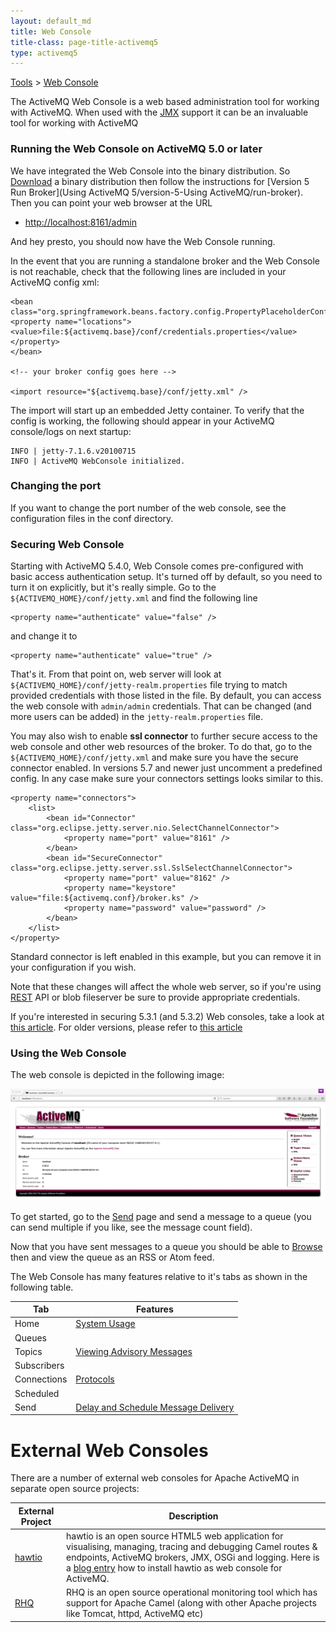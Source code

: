 ```yaml
---
layout: default_md
title: Web Console 
title-class: page-title-activemq5
type: activemq5
---
```


[Tools](tools) > [Web Console](web-console)


The ActiveMQ Web Console is a web based administration tool for working with ActiveMQ. When used with the [JMX](jmx) support it can be an invaluable tool for working with ActiveMQ

### Running the Web Console on ActiveMQ 5.0 or later

We have integrated the Web Console into the binary distribution. So [Download](download) a binary distribution then follow the instructions for [Version 5 Run Broker](Using ActiveMQ 5/version-5-Using ActiveMQ/run-broker). Then you can point your web browser at the URL

*   [http://localhost:8161/admin](http://localhost:8161/admin)

And hey presto, you should now have the Web Console running.

In the event that you are running a standalone broker and the Web Console is not reachable, check that the following lines are included in your ActiveMQ config xml:
```
<bean class="org.springframework.beans.factory.config.PropertyPlaceholderConfigurer">
<property name="locations">
<value>file:${activemq.base}/conf/credentials.properties</value>
</property>
</bean>

<!-- your broker config goes here -->

<import resource="${activemq.base}/conf/jetty.xml" />
```
The import will start up an embedded Jetty container. To verify that the config is working, the following should appear in your ActiveMQ console/logs on next startup:
```
INFO | jetty-7.1.6.v20100715
INFO | ActiveMQ WebConsole initialized.
```

### Changing the port

If you want to change the port number of the web console, see the configuration files in the conf directory.

### Securing Web Console

Starting with ActiveMQ 5.4.0, Web Console comes pre-configured with basic access authentication setup. It's turned off by default, so you need to turn it on explicitly, but it's really simple. Go to the `${ACTIVEMQ_HOME}/conf/jetty.xml` and find the following line
```
<property name="authenticate" value="false" />
```
and change it to
```
<property name="authenticate" value="true" />
```
That's it. From that point on, web server will look at `${ACTIVEMQ_HOME}/conf/jetty-realm.properties` file trying to match provided credentials with those listed in the file. By default, you can access the web console with `admin/admin` credentials. That can be changed (and more users can be added) in the `jetty-realm.properties` file.

You may also wish to enable **ssl connector** to further secure access to the web console and other web resources of the broker. To do that, go to the `${ACTIVEMQ_HOME}/conf/jetty.xml` and make sure you have the secure connector enabled. In versions 5.7 and newer just uncomment a predefined config. In any case make sure your connectors settings looks similar to this.
```
<property name="connectors">
    <list>
        <bean id="Connector" class="org.eclipse.jetty.server.nio.SelectChannelConnector">
            <property name="port" value="8161" />
        </bean>
        <bean id="SecureConnector" class="org.eclipse.jetty.server.ssl.SslSelectChannelConnector">
            <property name="port" value="8162" />
            <property name="keystore" value="file:${activemq.conf}/broker.ks" />
            <property name="password" value="password" />
        </bean>
    </list>
</property>
```
Standard connector is left enabled in this example, but you can remove it in your configuration if you wish.

Note that these changes will affect the whole web server, so if you're using [REST](rest) API or blob fileserver be sure to provide appropriate credentials.

If you're interested in securing 5.3.1 (and 5.3.2) Web consoles, take a look at [this article](http://www.nighttale.net/activemq/securing-activemq-531-console.html). For older versions, please refer to [this article](http://it.toolbox.com/blogs/unix-sysadmin/securing-activemq-web-console-27727)

### Using the Web Console

The web console is depicted in the following image:

![](assets/img/web_console.png)

To get started, go to the [Send](http://localhost:8080/activemq-web-console/send.jsp) page and send a message to a queue (you can send multiple if you like, see the message count field).

Now that you have sent messages to a queue you should be able to [Browse](http://localhost:8080/activemq-web-console/browse.jsp) then and view the queue as an RSS or Atom feed.

The Web Console has many features relative to it's tabs as shown in the following table.

Tab|Features
---|---
Home|[System Usage](producer-flow-control.md#ProducerFlowControl-Systemusage)
Queues|
Topics|[Viewing Advisory Messages](advisory-message)
Subscribers|
Connections|[Protocols](protocols)
Scheduled|
Send|[Delay and Schedule Message Delivery](delay-and-schedule-message-delivery)

External Web Consoles
=====================

There are a number of external web consoles for Apache ActiveMQ in separate open source projects:

External Project|Description
---|---
[hawtio](http://hawt.io/)|hawtio is an open source HTML5 web application for visualising, managing, tracing and debugging Camel routes & endpoints, ActiveMQ brokers, JMX, OSGi and logging. Here is a [blog entry](http://www.bennet-schulz.com/2016/07/apache-activemq-and-hawtio.html) how to install hawtio as web console for ActiveMQ.
[RHQ](http://www.jboss.org/rhq)|RHQ is an open source operational monitoring tool which has support for Apache Camel (along with other Apache projects like Tomcat, httpd, ActiveMQ etc)
